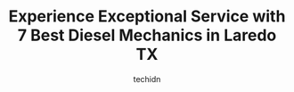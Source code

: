 ---
layout: ampstory
image: https://images.unsplash.com/photo-1594420307817-3b626ca9578a?ixlib=rb-4.0.3&ixid=MnwxMjA3fDB8MHxwaG90by1wYWdlfHx8fGVufDB8fHx8&auto=format&fit=crop&w=640&h=853&q=80
author: techidn
featured: false
description: If youre in need of trustworthy and skilled Diesel Mechanic in Laredo TX, USA, youll be pleased to discover the 7 best Diesel Mechanic in town. Their expertise and commitment to customer s
title: Experience Exceptional Service with 7 Best Diesel Mechanics in Laredo TX
cover:
   title: Experience Exceptional Service with 7 Best Diesel Mechanics in Laredo TX
   subtitle: Rickpate
   background: https://images.unsplash.com/photo-1594420307817-3b626ca9578a?ixlib=rb-4.0.3&ixid=MnwxMjA3fDB8MHxwaG90by1wYWdlfHx8fGVufDB8fHx8&auto=format&fit=crop&w=640&h=853&q=80

pages: 
 - layout: thirds
   top: <h1>#1 Juans Diesel Repair</h1>
   bottom: "<p>Please, Please, Please DO NOT CALL this guy. Worst mistake you will ever make. I ignored all the reviews and gave him a call because he was the only one available 8AM on </p>"
   background: https://www.knot35.com/toplist/wp-content/uploads/2023/06/best-diesel-mechanic-1-in-laredo-tx-1685834283.jpeg
   backgroundblur: true
 - layout: thirds
   top: <h1>#2 El Vaquero Truck Service</h1>
   bottom: "<p>115 Flecha Ln, Laredo, TX 78045, United States</p>"
   background: https://www.knot35.com/toplist/wp-content/uploads/2023/06/best-diesel-mechanic-2-in-laredo-tx-1685834283.jpeg
   cta:
      link: https://www.knot35.com/toplist/experience-exceptional-service-with-7-best-diesel-mechanics-in-laredo-tx/
      text: Experience Exceptional Service with 7 Best Diesel Mechanics in Laredo TX
 - layout: thirds
   top: <h1>#3 Aguilar Truck Repair</h1>
   bottom: "<p>1520 Vidaurri Ave, Laredo, TX 78040, United States</p>"
   background: https://www.knot35.com/toplist/wp-content/uploads/2023/06/best-diesel-mechanic-3-in-laredo-tx-1685834284.jpeg
   cta:
      link: https://www.knot35.com/toplist/experience-exceptional-service-with-7-best-diesel-mechanics-in-laredo-tx/
      text: Experience Exceptional Service with 7 Best Diesel Mechanics in Laredo TX
 - layout: thirds
   top: <h1>#4 Az diesel mechanic road service</h1>
   bottom: "<p>3406 E Lyon St, Laredo, TX 78043, United States</p>"
   background: https://images.unsplash.com/photo-1604871000636-074fa5117945?ixlib=rb-4.0.3&ixid=MnwxMjA3fDB8MHxwaG90by1wYWdlfHx8fGVufDB8fHx8&auto=format&fit=crop&w=640&h=853&q=80
   cta:
      link: https://www.knot35.com/toplist/experience-exceptional-service-with-7-best-diesel-mechanics-in-laredo-tx/
      text: Experience Exceptional Service with 7 Best Diesel Mechanics in Laredo TX
 - layout: thirds
   top: <h1>#5 Perez Garage Diesel & Auto Machine Shop</h1>
   bottom: "<p>2806 Jaime Zapata Memorial Hwy, Laredo, TX 78043, United States</p>"
   background: https://images.unsplash.com/photo-1574169208507-84376144848b?ixlib=rb-4.0.3&ixid=MnwxMjA3fDB8MHxwaG90by1wYWdlfHx8fGVufDB8fHx8&auto=format&fit=crop&w=640&h=853&q=80
   cta:
      link: https://www.knot35.com/toplist/experience-exceptional-service-with-7-best-diesel-mechanics-in-laredo-tx/
      text: Experience Exceptional Service with 7 Best Diesel Mechanics in Laredo TX
 - layout: thirds
   top: <h1>#6 South Technical Diesel, Inc.</h1>
   bottom: "<p>121 Flecha Ln, Laredo, TX 78045, United States</p>"
   background: https://images.unsplash.com/photo-1534312527009-56c7016453e6?ixlib=rb-4.0.3&ixid=MnwxMjA3fDB8MHxwaG90by1wYWdlfHx8fGVufDB8fHx8&auto=format&fit=crop&w=640&h=853&q=80
   cta:
      link: https://www.knot35.com/toplist/experience-exceptional-service-with-7-best-diesel-mechanics-in-laredo-tx/
      text: Experience Exceptional Service with 7 Best Diesel Mechanics in Laredo TX
 - layout: thirds
   top: <h1>#7 Diesel Impact 2359</h1>
   bottom: "<p>3619 TX-359, Laredo, TX 78043, United States</p>"
   background: https://images.unsplash.com/photo-1509114397022-ed747cca3f65?ixlib=rb-4.0.3&ixid=MnwxMjA3fDB8MHxwaG90by1wYWdlfHx8fGVufDB8fHx8&auto=format&fit=crop&w=640&h=853&q=80
   cta:
      link: https://www.knot35.com/toplist/experience-exceptional-service-with-7-best-diesel-mechanics-in-laredo-tx/
      text: Experience Exceptional Service with 7 Best Diesel Mechanics in Laredo TX
 - layout: thirds
   middle: Continue reading...
   background: https://images.unsplash.com/photo-1602536052359-ef94c21c5948?ixlib=rb-4.0.3&ixid=MnwxMjA3fDB8MHxwaG90by1wYWdlfHx8fGVufDB8fHx8&auto=format&fit=crop&w=640&h=853&q=80
   cta:
      link: https://www.knot35.com/toplist/experience-exceptional-service-with-7-best-diesel-mechanics-in-laredo-tx/
      text: Experience Exceptional Service with 7 Best Diesel Mechanics in Laredo TX
      
---
